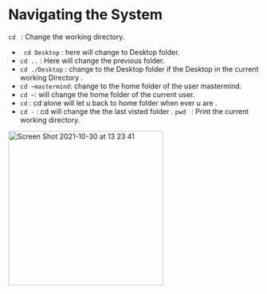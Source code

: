 # Navigating the System

```cd ``` : Change the working directory.

* ``` cd Desktop``` : here will change to Desktop folder.
* ``` cd .. ``` : Here will change the previous folder.
* ``` cd ./Desktop ``` : change to the Desktop folder if the Desktop in the current working Directory .
* ``` cd ~mastermind ```: change to the home folder of the user mastermind.
* ``` cd ~ ```: will change the home folder of  the current user.
* ``` cd ``` : cd alone will let u back to home folder when ever u are .
* ```cd -``` : cd will change the the last visted folder .
```pwd ``` : Print the current working directory.

<img width="310" alt="Screen Shot 2021-10-30 at 13 23 41" src="https://user-images.githubusercontent.com/92652606/139531034-37b00d67-bf7f-49d2-9a25-3b23de7e3775.png">


